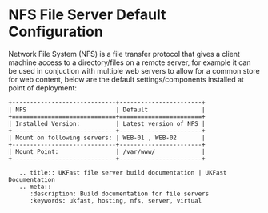 # NFS File Server Default Configuration

Network File System (NFS) is a file transfer protocol that gives a client machine access to a directory/files on a remote server, for example it can be used in conjuction with multiple web servers to allow for a common store for web content, below are the default settings/components installed at point of deployment:

```eval_rst
+-----------------------------+-----------------------+
| NFS                         | Default               |
+=============================+=======================+
| Installed Version:          | Latest version of NFS |
+-----------------------------+-----------------------+
| Mount on following servers: | WEB-01 , WEB-02       |
+-----------------------------+-----------------------+
| Mount Point:                | /var/www/             |
+-----------------------------+-----------------------+
```

```eval_rst
   .. title:: UKFast file server build documentation | UKFast Documentation
   .. meta::
      :description: Build documentation for file servers
      :keywords: ukfast, hosting, nfs, server, virtual
```
